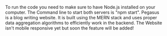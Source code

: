  To run the code you need to make sure to have Node.js installed on your computer. The Command line to start both servers is "npm start".  Pegasus is a blog writing website. It is built using the MERN stack and uses proper data aggregation algorithms to efficiently work in the backend. The Website isn't mobile responsive yet but soon the feature will be added!
 
